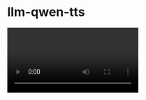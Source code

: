 # llm-qwen-tts

<video  src="https://github.com/user-attachments/assets/b0bf6dcd-75f0-4a4c-88db-21ec58132c00" type="video/mp4">

